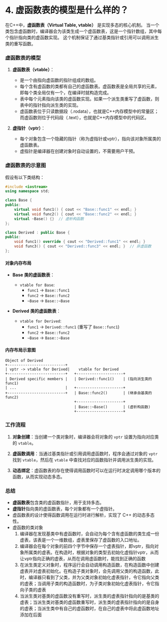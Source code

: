 # 4. 虚函数表的模型是什么样的？
在C++中，**虚函数表（Virtual Table, vtable）** 是实现多态的核心机制。
当一个类包含虚函数时，编译器会为该类生成一个虚函数表，这是一个指针数组，其中每个指针指向类的虚函数实现。
这个机制保证了通过基类指针或引用可以调用派生类的重写函数。

### 虚函数表的模型

1. **虚函数表（vtable）**：
   - 是一个由指向虚函数的指针组成的数组。
   - 每个含有虚函数的类都有自己的虚函数表。虚函数表是全局共享的元素，即每个类全局仅有一个，在编译时就构造完成。
   - 表中每个元素指向该类的虚函数实现。如果一个派生类重写了虚函数，则表中的指针指向派生类的实现。
   - 虚函数表位于只读数据段（.rodata），也就是C++内存模型中的常量区；而虚函数则位于代码段（.text），也就是C++内存模型中的代码区。
   
2. **虚指针（vptr）**：
   - 每个对象包含一个隐藏的指针（称为虚指针或vptr），指向该对象所属类的虚函数表。
   - 虚指针是编译器在创建对象时自动设置的，不需要用户干预。

### 虚函数表的示意图

假设有以下类结构：

```cpp
#include <iostream>
using namespace std;

class Base {
public:
    virtual void func1() { cout << "Base::func1" << endl; }
    virtual void func2() { cout << "Base::func2" << endl; }
    virtual ~Base() {}  // 虚析构函数
};

class Derived : public Base {
public:
    void func1() override { cout << "Derived::func1" << endl; }
    void func3() { cout << "Derived::func3" << endl; }  // 非虚函数
};
```

#### 对象内存布局
- **Base 类的虚函数表**：
  - `vtable for Base`:
    - `func1` -> `Base::func1`
    - `func2` -> `Base::func2`
    - `~Base` -> `Base::~Base`
  
- **Derived 类的虚函数表**：
  - `vtable for Derived`:
    - `func1` -> `Derived::func1` (重写了 `Base::func1`)
    - `func2` -> `Base::func2`
    - `~Base` -> `Base::~Base`

#### 内存布局示意图

```
Object of Derived
+--------------------------+
| vptr -> vtable for Derived|    vtable for Derived
+--------------------------+   +---------------------+
| Derived specific members |   | Derived::func1()    | (指向派生类的 func1)
| ...                      |   +---------------------+
+--------------------------+   | Base::func2()       | (继承自基类的 func2)
                               +---------------------+
                               | Base::~Base()       | (虚析构函数)
                               +---------------------+
```

### 工作流程

1. **对象创建**：当创建一个类对象时，编译器会将对象的 `vptr` 设置为指向对应类的 `vtable`。
   
2. **虚函数调用**：当通过基类指针或引用调用虚函数时，程序会通过对象的 `vptr` 找到 `vtable`，然后在 `vtable` 中查找对应的函数指针并调用派生类的实现。

3. **动态绑定**：虚函数表的存在使得调用函数时可以在运行时决定调用哪个版本的函数，从而实现动态多态。

### 总结
- **虚函数表**包含类的虚函数指针，用于支持多态。
- **虚指针**指向类的虚函数表，每个对象都有一个虚指针。
- 虚函数表的设计使得函数调用在运行时进行解析，实现了 C++ 的动态多态性。
- 虚函数的类对象
    1. 编译器在发现基类中有虚函数时，会自动为每个含有虚函数的类生成一份虚表，该表是一个一维数组，虚表里保存了虚函数的入口地址。
    2. 编译器会在每个对象的前四个字节中保存一个虚表指针，即vptr，指向对象所属类的虚表。在构造时，根据对象的类型去初始化虚指针vptr，从而让vptr指向正确的虚表，从而在调用虚函数时，能找到正确的函数
    3. 在派生类定义对象时，程序运行会自动调用构造函数，在构造函数中创建虚表并对虚表初始化。在构造子类对象时，会先调用父类的构造函数，此时，编译器只看到了父类，并为父类对象初始化虚表指针，令它指向父类的虚表；当调用子类的构造函数时，为子类对象初始化虚表指针，令它指向子类的虚表
    4. 当派生类对基类的虚函数没有重写时，派生类的虚表指针指向的是基类的虚表；当派生类对基类的虚函数重写时，派生类的虚表指针指向的是自身的虚表；当派生类中有自己的虚函数时，在自己的虚表中将此虚函数地址添加在后面
